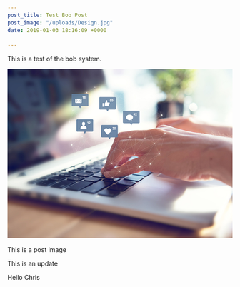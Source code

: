 ```yaml
---
post_title: Test Bob Post
post_image: "/uploads/Design.jpg"
date: 2019-01-03 18:16:09 +0000

---
```

This is a test of the bob system.

![](/uploads/GrowPractice.jpg)

This is a post image

This is an update

Hello Chris